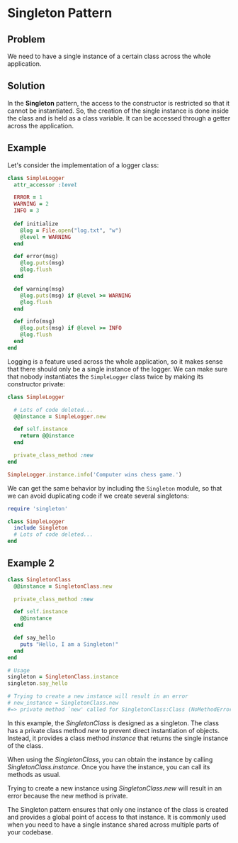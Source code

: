 # Singleton Pattern

## Problem
We need to have a single instance of a certain class across the whole application.

## Solution
In the **Singleton** pattern, the access to the constructor is restricted so that it cannot be instantiated. So, the creation of the single instance is done inside the class and is held as a class variable. It can be accessed through a getter across the application.

## Example
Let's consider the implementation of a logger class:

```ruby
class SimpleLogger
  attr_accessor :level

  ERROR = 1
  WARNING = 2
  INFO = 3
  
  def initialize
    @log = File.open("log.txt", "w")
    @level = WARNING
  end

  def error(msg)
    @log.puts(msg)
    @log.flush
  end

  def warning(msg)
    @log.puts(msg) if @level >= WARNING
    @log.flush
  end

  def info(msg)
    @log.puts(msg) if @level >= INFO
    @log.flush
  end
end
```

Logging is a feature used across the whole application, so it makes sense that there should only be a single instance of the logger. We can make sure that nobody instantiates the `SimpleLogger` class twice by making its constructor private:

```ruby
class SimpleLogger

  # Lots of code deleted...
  @@instance = SimpleLogger.new

  def self.instance
    return @@instance
  end

  private_class_method :new
end

SimpleLogger.instance.info('Computer wins chess game.')
```

We can get the same behavior by including the `Singleton` module, so that we can avoid duplicating code if we create several singletons:

```ruby
require 'singleton'

class SimpleLogger
  include Singleton
  # Lots of code deleted...
end
```

## Example 2
```ruby
class SingletonClass
  @@instance = SingletonClass.new

  private_class_method :new

  def self.instance
    @@instance
  end

  def say_hello
    puts "Hello, I am a Singleton!"
  end
end

# Usage
singleton = SingletonClass.instance
singleton.say_hello

# Trying to create a new instance will result in an error
# new_instance = SingletonClass.new
#=> private method `new' called for SingletonClass:Class (NoMethodError)
```
In this example, the *SingletonClass* is designed as a singleton. The class has a private class method *new* to prevent direct instantiation of objects. Instead, it provides a class method *instance* that returns the single instance of the class.

When using the *SingletonClass*, you can obtain the instance by calling *SingletonClass.instance*. Once you have the instance, you can call its methods as usual.

Trying to create a new instance using *SingletonClass.new* will result in an error because the new method is private.

The Singleton pattern ensures that only one instance of the class is created and provides a global point of access to that instance. It is commonly used when you need to have a single instance shared across multiple parts of your codebase.

